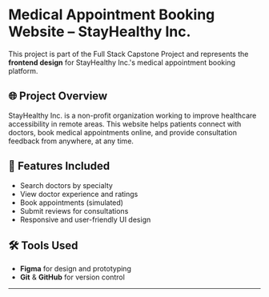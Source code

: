 # Medical Appointment Booking Website – StayHealthy Inc.

This project is part of the Full Stack Capstone Project and represents the **frontend design** for StayHealthy Inc.'s medical appointment booking platform.

## 🌐 Project Overview

StayHealthy Inc. is a non-profit organization working to improve healthcare accessibility in remote areas. This website helps patients connect with doctors, book medical appointments online, and provide consultation feedback from anywhere, at any time.


## 📌 Features Included

- Search doctors by specialty
- View doctor experience and ratings
- Book appointments (simulated)
- Submit reviews for consultations
- Responsive and user-friendly UI design

## 🛠️ Tools Used

- **Figma** for design and prototyping
- **Git** & **GitHub** for version control

---

